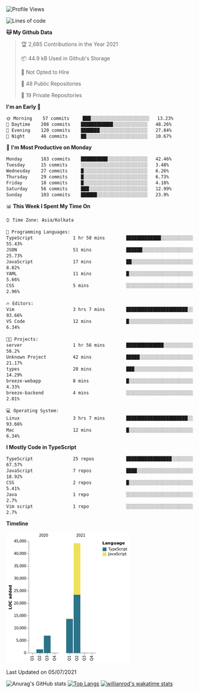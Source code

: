<!--START_SECTION:waka-->
![Profile Views](http://img.shields.io/badge/Profile%20Views-0-blue)

![Lines of code](https://img.shields.io/badge/From%20Hello%20World%20I%27ve%20Written-66336%20lines%20of%20code-blue)

**🐱 My Github Data** 

> 🏆 2,685 Contributions in the Year 2021
 > 
> 📦 44.9 kB Used in Github's Storage 
 > 
> 🚫 Not Opted to Hire
 > 
> 📜 48 Public Repositories 
 > 
> 🔑 19 Private Repositories  
 > 
**I'm an Early 🐤** 

```text
🌞 Morning    57 commits     ███░░░░░░░░░░░░░░░░░░░░░░   13.23% 
🌆 Daytime    208 commits    ████████████░░░░░░░░░░░░░   48.26% 
🌃 Evening    120 commits    ███████░░░░░░░░░░░░░░░░░░   27.84% 
🌙 Night      46 commits     ██░░░░░░░░░░░░░░░░░░░░░░░   10.67%

```
📅 **I'm Most Productive on Monday** 

```text
Monday       183 commits    ██████████░░░░░░░░░░░░░░░   42.46% 
Tuesday      15 commits     ░░░░░░░░░░░░░░░░░░░░░░░░░   3.48% 
Wednesday    27 commits     █░░░░░░░░░░░░░░░░░░░░░░░░   6.26% 
Thursday     29 commits     █░░░░░░░░░░░░░░░░░░░░░░░░   6.73% 
Friday       18 commits     █░░░░░░░░░░░░░░░░░░░░░░░░   4.18% 
Saturday     56 commits     ███░░░░░░░░░░░░░░░░░░░░░░   12.99% 
Sunday       103 commits    ██████░░░░░░░░░░░░░░░░░░░   23.9%

```


📊 **This Week I Spent My Time On** 

```text
⌚︎ Time Zone: Asia/Kolkata

💬 Programming Languages: 
TypeScript               1 hr 50 mins        █████████████░░░░░░░░░░░░   55.43% 
JSON                     51 mins             ██████░░░░░░░░░░░░░░░░░░░   25.73% 
JavaScript               17 mins             ██░░░░░░░░░░░░░░░░░░░░░░░   8.82% 
YAML                     11 mins             █░░░░░░░░░░░░░░░░░░░░░░░░   5.66% 
CSS                      5 mins              ░░░░░░░░░░░░░░░░░░░░░░░░░   2.96%

🔥 Editors: 
Vim                      3 hrs 7 mins        ███████████████████████░░   93.66% 
VS Code                  12 mins             █░░░░░░░░░░░░░░░░░░░░░░░░   6.34%

🐱‍💻 Projects: 
server                   1 hr 56 mins        ██████████████░░░░░░░░░░░   58.2% 
Unknown Project          42 mins             █████░░░░░░░░░░░░░░░░░░░░   21.17% 
types                    28 mins             ███░░░░░░░░░░░░░░░░░░░░░░   14.29% 
breeze-webapp            8 mins              █░░░░░░░░░░░░░░░░░░░░░░░░   4.33% 
breeze-backend           4 mins              ░░░░░░░░░░░░░░░░░░░░░░░░░   2.01%

💻 Operating System: 
Linux                    3 hrs 7 mins        ███████████████████████░░   93.66% 
Mac                      12 mins             █░░░░░░░░░░░░░░░░░░░░░░░░   6.34%

```

**I Mostly Code in TypeScript** 

```text
TypeScript               25 repos            █████████████████░░░░░░░░   67.57% 
JavaScript               7 repos             ████░░░░░░░░░░░░░░░░░░░░░   18.92% 
CSS                      2 repos             █░░░░░░░░░░░░░░░░░░░░░░░░   5.41% 
Java                     1 repo              ░░░░░░░░░░░░░░░░░░░░░░░░░   2.7% 
Vim script               1 repo              ░░░░░░░░░░░░░░░░░░░░░░░░░   2.7%

```


**Timeline**

![Chart not found](https://raw.githubusercontent.com/wise-introvert/wise-introvert/master/charts/bar_graph.png) 


 Last Updated on 05/07/2021
<!--END_SECTION:waka-->
![Anurag's GitHub stats](https://github-readme-stats.vercel.app/api?username=wise-introvert&count_private=true&show_icons=true)
[![Top Langs](https://github-readme-stats.vercel.app/api/top-langs/?username=wise-introvert&langs_count=10)](https://github.com/anuraghazra/github-readme-stats)
[![willianrod's wakatime stats](https://github-readme-stats.vercel.app/api/wakatime?username=wiseintrovert)](https://github.com/anuraghazra/github-readme-stats)
